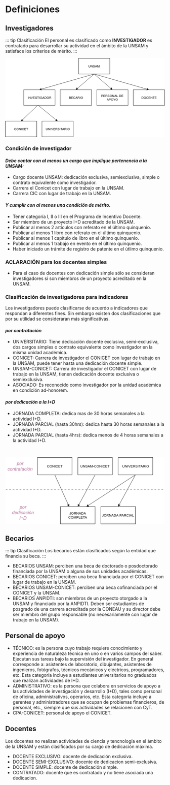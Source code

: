 # Definiciones

## Investigadores

::: tip Clasificación
El personal es clasificado como **INVESTIGADOR** es contratado para desarrollar su actividad en el ámbito de la UNSAM y satisface los criterios de mérito.
:::

![Diagrama Investigadores UNSAM](./InvestigadoresClasificacion.png)

### Condición de investigador

#### _Debe contar con al menos un cargo que implique pertenencia a la UNSAM:_

- Cargo docente UNSAM: dedicación exclusiva, semiexclusiva, simple o contrato equivalente como investigador.
- Carrera el Conicet con lugar de trabajo en la UNSAM.
- Carrera CIC con lugar de trabajo en la UNSAM.

#### _Y cumplir con al menos una condición de mérito._

- Tener categoría I, II o III en el Programa de Incentivo Docente.
- Ser miembro de un proyecto I+D acreditado de la UNSAM.
- Publicar al menos 2 artículos con referato en el último quinquenio.
- Publicar al menos 1 libro con referato en el último quinquenio.
- Publicar al menos 1 capítulo de libro en el último quinquenio.
- Publicar al menos 1 trabajo en evento en el último quinquenio.
- Haber iniciado un trámite de registro de patente en el útlimo quinquenio.

### ACLARACIÓN para los docentes simples

- Para el caso de docentes con dedicación simple sólo se consideran investigadores si son miembros de un proyecto acreditado en la UNSAM.

### Clasificación de investigadores para indicadores

Los investigadores puede clasificarse de acuerdo a indicadores que respondan a diferentes fines. Sin embargo existen dos clasificaciones que por su utilidad se consideraran más significativas.

#### _por contratación_

- UNIVERSITARIO: Tiene dedicación docente exclusiva, semi-exclusiva, dos cargos simples o contrato equivalente como investigador en la misma unidad académica.
- CONICET: Carrera de investigador el CONICET con lugar de trabajo en la UNSAM, puede tener hasta una dedicación docente simple.
- UNSAM-CONICET: Carrera de investigador el CONICET con lugar de trabajo en la UNSAM, tienen dedicación docente exclusiva o semiexclusiva.
- ASOCIADO: Es reconocido como investigador por la unidad académica en condición ad-honorem.

#### _por dedicación a la I+D_

- JORNADA COMPLETA: dedica mas de 30 horas semanales a la actividad I+D.
- JORNADA PARCIAL (hasta 30hrs): dedica hasta 30 horas semanales a la actividad I+D.
- JORNADA PARCIAL (hasta 4hrs): dedica menos de 4 horas semanales a la actividad I+D.

<br>

![Diagrama Investigadores](./InvestigadoresIndicadores.png)

## Becarios

::: tip Clasificación
Los becarios están clasificados según la entidad que financia su beca.
:::

<!-- ![Diagrama Becarios](./diagramaBecarios.png) -->

- BECARIOS UNSAM: perciben una beca de doctorado o posdoctorado financiada por la UNSAM o alguna de sus unidades académicas.
- BECARIOS CONICET: perciben una beca financiada por el CONICET con lugar de trabajo en la UNSAM.
- BECARIOS UNSAM-CONICET: perciben una beca cofinanciada por el CONICET y la UNSAM.
- BECARIOS ANPIDTI: son miembros de un proyecto otorgado a la UNSAM y financiado por la ANPIDTI. Deben ser estudiantes de posgrado de una carrera acreditada por la CONEAU y su director debe ser miembro del grupo responsable (no necesariamente con lugar de trabajo en la UNSAM).

## Personal de apoyo

- TÉCNICO: es la persona cuyo trabajo requiere conocimiento y experiencia de naturaleza técnica en uno o en varios campos del saber. Ejecutan sus tareas bajo la supervisión del investigador. En general corresponde a: asistentes de laboratorio, dibujantes, asistentes de ingenieros, fotógrafos, técnicos mecánicos y eléctricos, programadores, etc. Esta categoría incluye a estudiantes universitarios no graduados que realizan actividades de I+D.
- ADMINISTRATIVO: es la persona que colabora en servicios de apoyo a las actividades de investigación y desarrollo (I+D), tales como personal de oficina, administrativos, operarios, etc. Esta categoría incluye a gerentes y administradores que se ocupan de problemas financieros, de personal, etc., siempre que sus actividades se relacionen con CyT.
- CPA-CONICET: personal de apoyo el CONICET.

## Docentes

Los docentes no realizan actividades de ciencia y tencnología en el ámbito de la UNSAM y están clasificados por su cargo de dedicación máxima.

- DOCENTE EXCLUSIVO: docente de dedicación exclusiva.
- DOCENTE SEMI-EXCLUSIVO: docente de dedicacion semi-exclusiva.
- DOCENTE SIMPLE: docente de dedicación simple.
- CONTRATADO: docente que es contratado y no tiene asociada una dedicacion.
